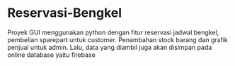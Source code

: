 # Reservasi-Bengkel
Proyek GUI menggunakan python dengan fitur reservasi jadwal bengkel, pembelian sparepart untuk customer. Penambahan stock barang dan grafik penjual untuk admin. Lalu, data yang diambil juga akan disimpan pada online database yaitu firebase
